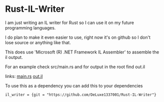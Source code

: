 # Rust-IL-Writer

I am just writing an IL writer for Rust so I can use it on my future programming languages.

I do plan to make it even easier to use, right now it's on github so I don't lose source or anything like that.

This does use 'Microsoft (R) .NET Framework IL Assembler' to assemble the il output.

For an example check src/main.rs and for output in the root find out.il

links: 
<a href="https://github.com/DeLuxe1337001/Rust-IL-Writer/blob/master/src/main.rs">main.rs</a>
<a href="https://github.com/DeLuxe1337001/Rust-IL-Writer/blob/master/out.il">out.il</a>

To use this as a dependency you can add this to your dependencies

`il_writer = {git = "https://github.com/DeLuxe1337001/Rust-IL-Writer"}`
